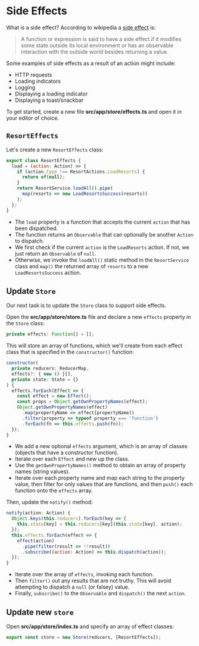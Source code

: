 # Side Effects

What is a side effect?
According to wikipedia a <a href="https://en.wikipedia.org/wiki/Side_effect_(computer_science)">side effect</a> is:

> A function or expression is said to have a side effect if it modifies some state outside its local environment or has an observable interaction with the outside world besides returning a value.

Some examples of side effects as a result of an action might include:

* HTTP requests
* Loading indicators
* Logging
* Displaying a loading indicator
* Displaying a toast/snackbar

To get started, create a new file **src/app/store/effects.ts** and open it in your editor of choice.

## `ResortEffects`

Let's create a new `ResortEffects` class:

```javascript
export class ResortEffects {
  load = (action: Action) => {
    if (action.type !== ResortActions.LoadResorts) {
      return of(null);
    }
    return ResortService.loadAll().pipe(
      map(resorts => new LoadResortsSuccess(resorts))
    );
  };
}
```

* The `load` property is a function that accepts the current `action` that has been dispatched.
* The function returns an `Observable` that can optionally be another `Action` to dispatch.
* We first check if the current `action` is the `LoadResorts` action. If not, we just return an `Observable` of `null`.
* Otherwise, we invoke the `loadAll()` static method in the `ResortService` class and `map()` the returned array of `resorts` to a new `LoadResortsSuccess` action.

## Update `Store`

Our next task is to update the `Store` class to support side effects.

Open the **src/app/store/store.ts** file and declare a new `effects` property in the `Store` class:

```javascript
private effects: Function[] = [];
```

This will store an array of functions, which we'll create from each effect class that is specified in the `constructor()` function:

```javascript
constructor(
  private reducers: ReducerMap,
  effects?: { new () }[],
  private state: State = {}
) {
  effects.forEach(Effect => {
    const effect = new Effect();
    const props = Object.getOwnPropertyNames(effect);
    Object.getOwnPropertyNames(effect)
      .map(propertyName => effect[propertyName])
      .filter(property => typeof property === 'function')
      .forEach(fn => this.effects.push(fn));
  });
}
```

* We add a new optional `effects` argument, which is an array of classes (objects that have a constructor function).
* Iterate over each `Effect` and new up the class.
* Use the `getOwnPropertyNames()` method to obtain an array of property names (string values).
* Iterate over each property name and map each string to the property value, then filter for only values that are functions, and then `push()` each function onto the `effects` array.

Then, update the `notify()` method:

```javascript
notify(action: Action) {
  Object.keys(this.reducers).forEach(key => {
    this.state[key] = this.reducers[key](this.state[key], action);
  });
  this.effects.forEach(effect => {
    effect(action)
      .pipe(filter(result => !!result))
      .subscribe((action: Action) => this.dispatch(action));
  });
}
```

* Iterate over the array of `effects`, invoking each function.
* Then `filter()` out any results that are not truthy. This will avoid attempting to dispatch a `null` (or falsey) value.
* Finally, `subscribe()` to the `Observable` and `dispatch()` the next `action`.

## Update new `store`

Open **src/app/store/index.ts** and specify an array of effect classes:

```javascript
export const store = new Store(reducers, [ResortEffects]);
```